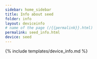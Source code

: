 ```yaml
---
sidebar: home_sidebar
title: Info about seed
folder: info
layout: deviceinfo
# name of the page (/{{permalink}}.html)
permalink: seed_info.html
device: seed
---
```

{% include templates/device_info.md %}
